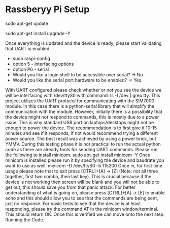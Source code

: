 # Rassberyy Pi Setup

sudo apt-get update

sudo apt-get install upgrade -Y

Once everything is updated and the device is ready, please start validating that UART is enabled.

*	sudo raspi-config
*	option 5 - interfacing options
*	option P6 - serial
*	Would you like a login shell to be accessible over serial? -> No
*	Would you like the serial port hardware to be enabled? -> Yes
 
With UART configured please check whether or not you see the device we will be interfacing with /dev/ttyS0 with command: ls -l /dev | grep tty.
This project utilizes the UART protocol for communicating with the SIM7000 module. In this case there is a python-serial library that will simplify the communication with the module. However, initially there is a possibility that the device might not respond to commands, this is mostly due to a power issue. This is why standard USB port on laptops/desktops might not be enough to power the device. The recommendation is to first give it 10-15 minutes and see if it responds, if not would recommend trying a different power source. The best result was achieved by using a power brick, but YMMV. During this testing phase it is not practical to run the actual python code as there are already tools for sending UART commands.
Please run the following to install minicom.
sudo apt-get install minicom -Y
Once minicom is installed please run it by specifying the device and baudrate you want to use as well.
minicom -D /dev/ttyS0 -b 115200
Once in, for first time usage please note that to exit press [CTRL]+[A] -> [Z] (Note: not all three together, first two combo, then last key). This is crucial because if the device is not working then screen will be blank and you will not be able to get out, this should save you from that panic attack. For better understanding of what is going on, please press [CTRL]+[A] -> [E] to enable echo and this should allow you to see that the commands are being sent, just no response. For basic tests to see that the device is at least responding, please try the command AT in the minicom window/terminal. This should return OK. Once this is verified we can move onto the next step: Running the Code.
